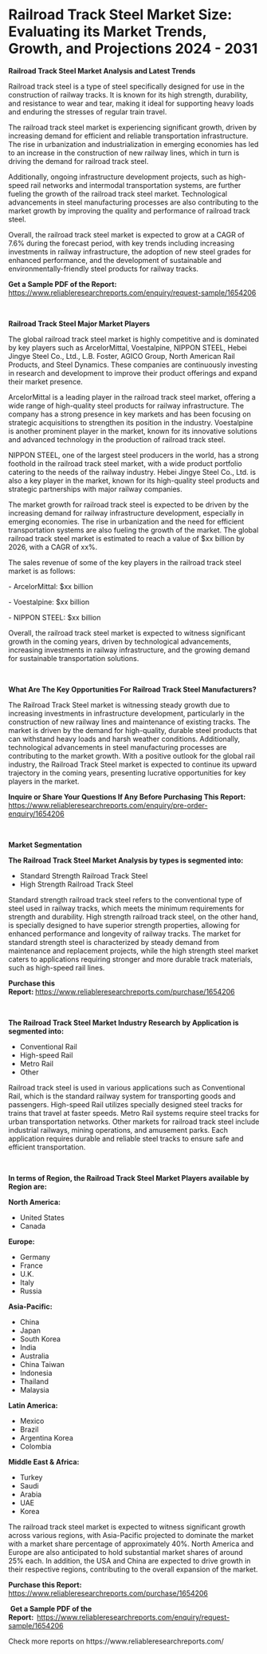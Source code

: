 <p><h1>Railroad Track Steel Market Size: Evaluating its Market Trends, Growth, and Projections 2024 - 2031</h1></p><p><strong>Railroad Track Steel Market Analysis and Latest Trends</strong></p>
<p><p>Railroad track steel is a type of steel specifically designed for use in the construction of railway tracks. It is known for its high strength, durability, and resistance to wear and tear, making it ideal for supporting heavy loads and enduring the stresses of regular train travel.</p><p>The railroad track steel market is experiencing significant growth, driven by increasing demand for efficient and reliable transportation infrastructure. The rise in urbanization and industrialization in emerging economies has led to an increase in the construction of new railway lines, which in turn is driving the demand for railroad track steel.</p><p>Additionally, ongoing infrastructure development projects, such as high-speed rail networks and intermodal transportation systems, are further fueling the growth of the railroad track steel market. Technological advancements in steel manufacturing processes are also contributing to the market growth by improving the quality and performance of railroad track steel.</p><p>Overall, the railroad track steel market is expected to grow at a CAGR of 7.6% during the forecast period, with key trends including increasing investments in railway infrastructure, the adoption of new steel grades for enhanced performance, and the development of sustainable and environmentally-friendly steel products for railway tracks.</p></p>
<p><strong>Get a Sample PDF of the Report:&nbsp;</strong> <a href="https://www.reliableresearchreports.com/enquiry/request-sample/1654206">https://www.reliableresearchreports.com/enquiry/request-sample/1654206</a></p>
<p>&nbsp;</p>
<p><strong>Railroad Track Steel Major Market Players</strong></p>
<p><p>The global railroad track steel market is highly competitive and is dominated by key players such as ArcelorMittal, Voestalpine, NIPPON STEEL, Hebei Jingye Steel Co., Ltd., L.B. Foster, AGICO Group, North American Rail Products, and Steel Dynamics. These companies are continuously investing in research and development to improve their product offerings and expand their market presence.</p><p>ArcelorMittal is a leading player in the railroad track steel market, offering a wide range of high-quality steel products for railway infrastructure. The company has a strong presence in key markets and has been focusing on strategic acquisitions to strengthen its position in the industry. Voestalpine is another prominent player in the market, known for its innovative solutions and advanced technology in the production of railroad track steel.</p><p>NIPPON STEEL, one of the largest steel producers in the world, has a strong foothold in the railroad track steel market, with a wide product portfolio catering to the needs of the railway industry. Hebei Jingye Steel Co., Ltd. is also a key player in the market, known for its high-quality steel products and strategic partnerships with major railway companies.</p><p>The market growth for railroad track steel is expected to be driven by the increasing demand for railway infrastructure development, especially in emerging economies. The rise in urbanization and the need for efficient transportation systems are also fueling the growth of the market. The global railroad track steel market is estimated to reach a value of $xx billion by 2026, with a CAGR of xx%.</p><p>The sales revenue of some of the key players in the railroad track steel market is as follows:</p><p>- ArcelorMittal: $xx billion</p><p>- Voestalpine: $xx billion</p><p>- NIPPON STEEL: $xx billion</p><p>Overall, the railroad track steel market is expected to witness significant growth in the coming years, driven by technological advancements, increasing investments in railway infrastructure, and the growing demand for sustainable transportation solutions.</p></p>
<p>&nbsp;</p>
<p><strong>What Are The Key Opportunities For Railroad Track Steel Manufacturers?</strong></p>
<p><p>The Railroad Track Steel market is witnessing steady growth due to increasing investments in infrastructure development, particularly in the construction of new railway lines and maintenance of existing tracks. The market is driven by the demand for high-quality, durable steel products that can withstand heavy loads and harsh weather conditions. Additionally, technological advancements in steel manufacturing processes are contributing to the market growth. With a positive outlook for the global rail industry, the Railroad Track Steel market is expected to continue its upward trajectory in the coming years, presenting lucrative opportunities for key players in the market.</p></p>
<p><strong>Inquire or Share Your Questions If Any Before Purchasing This Report:</strong> <a href="https://www.reliableresearchreports.com/enquiry/pre-order-enquiry/1654206">https://www.reliableresearchreports.com/enquiry/pre-order-enquiry/1654206</a></p>
<p>&nbsp;</p>
<p><strong>Market Segmentation</strong></p>
<p><strong>The Railroad Track Steel Market Analysis by types is segmented into:</strong></p>
<p><ul><li>Standard Strength Railroad Track Steel</li><li>High Strength Railroad Track Steel</li></ul></p>
<p><p>Standard strength railroad track steel refers to the conventional type of steel used in railway tracks, which meets the minimum requirements for strength and durability. High strength railroad track steel, on the other hand, is specially designed to have superior strength properties, allowing for enhanced performance and longevity of railway tracks. The market for standard strength steel is characterized by steady demand from maintenance and replacement projects, while the high strength steel market caters to applications requiring stronger and more durable track materials, such as high-speed rail lines.</p></p>
<p><strong>Purchase this Report:&nbsp;</strong><a href="https://www.reliableresearchreports.com/purchase/1654206">https://www.reliableresearchreports.com/purchase/1654206</a></p>
<p>&nbsp;</p>
<p><strong>The Railroad Track Steel Market Industry Research by Application is segmented into:</strong></p>
<p><ul><li>Conventional Rail</li><li>High-speed Rail</li><li>Metro Rail</li><li>Other</li></ul></p>
<p><p>Railroad track steel is used in various applications such as Conventional Rail, which is the standard railway system for transporting goods and passengers. High-speed Rail utilizes specially designed steel tracks for trains that travel at faster speeds. Metro Rail systems require steel tracks for urban transportation networks. Other markets for railroad track steel include industrial railways, mining operations, and amusement parks. Each application requires durable and reliable steel tracks to ensure safe and efficient transportation.</p></p>
<p>&nbsp;</p>
<p><strong>In terms of Region, the Railroad Track Steel Market Players available by Region are:</strong></p>
<p>
    <p> <strong> North America: </strong>
        <ul>
            <li>United States</li>
            <li>Canada</li>
        </ul>
        </p> 
    <p> <strong> Europe: </strong>
        <ul>
            <li>Germany</li>
            <li>France</li>
            <li>U.K.</li>
            <li>Italy</li>
            <li>Russia</li>
        </ul>
        </p> 
    <p> <strong> Asia-Pacific: </strong>
        <ul>
            <li>China</li>
            <li>Japan</li>
            <li>South Korea</li>
            <li>India</li>
            <li>Australia</li>
            <li>China Taiwan</li>
            <li>Indonesia</li>
            <li>Thailand</li>
            <li>Malaysia</li>
        </ul>
        </p> 
    <p> <strong> Latin America: </strong>
        <ul>
            <li>Mexico</li>
            <li>Brazil</li>
            <li>Argentina Korea</li>
            <li>Colombia</li>
        </ul>
        </p> 
    <p> <strong> Middle East & Africa: </strong>
        <ul>
            <li>Turkey</li>
            <li>Saudi</li>
            <li>Arabia</li>
            <li>UAE</li>
            <li>Korea</li>
        </ul>
    </p>
    </p>
<p><p>The railroad track steel market is expected to witness significant growth across various regions, with Asia-Pacific projected to dominate the market with a market share percentage of approximately 40%. North America and Europe are also anticipated to hold substantial market shares of around 25% each. In addition, the USA and China are expected to drive growth in their respective regions, contributing to the overall expansion of the market.</p></p>
<p><strong>Purchase this Report: </strong><a href="https://www.reliableresearchreports.com/purchase/1654206">https://www.reliableresearchreports.com/purchase/1654206</a></p>
<p>&nbsp;<strong>Get a Sample PDF of the Report:&nbsp;&nbsp;</strong><a href="https://www.reliableresearchreports.com/enquiry/request-sample/1654206">https://www.reliableresearchreports.com/enquiry/request-sample/1654206</a></p>
<p><strong></strong></p>
<p>Check more reports on https://www.reliableresearchreports.com/</p>